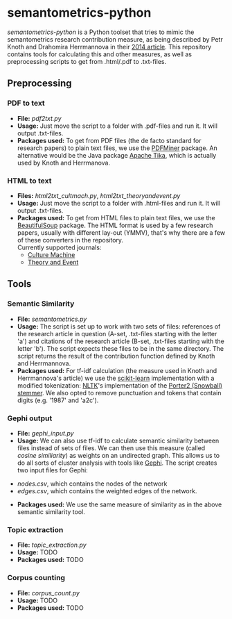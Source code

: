 # semantometrics-python

*semantometrics-python* is a Python toolset that tries to mimic the semantometrics research contribution measure, 
as being described by Petr Knoth and Drahomira Herrmannova in their 
[2014 article](http://www.dlib.org/dlib/november14/knoth/11knoth.html). 
This repository contains tools for calculating this and other measures, 
as well as preprocessing scripts to get from .html/.pdf to .txt-files.   

## Preprocessing 

### PDF to text

* **File:** 
*pdf2txt.py*
* **Usage:** 
Just move the script to a folder with .pdf-files and run it. It will output .txt-files.  
* **Packages used:** 
To get from PDF files (the de facto standard for research papers) to plain text files, 
we use the [PDFMiner](https://euske.github.io/pdfminer/) package. 
An alternative would be the Java package [Apache Tika](http://tika.apache.org), 
which is actually used by Knoth and Herrmanova.

### HTML to text

* **Files:** 
*html2txt_cultmach.py*, 
*html2txt_theoryandevent.py*
* **Usage:** 
Just move the script to a folder with .html-files and run it. It will output .txt-files. 
* **Packages used:** 
To get from HTML files to plain text files, we use the [BeautifulSoup](https://euske.github.io/pdfminer/) package.
The HTML format is used by a few research papers, usually with different lay-out (YMMV), 
that's why there are a few of these converters in the repository.   
Currently supported journals: 
    - [Culture Machine](http://www.culturemachine.net/)
    - [Theory and Event](http://muse.jhu.edu/journals/theory_and_event/)

## Tools

### Semantic Similarity

* **File:** 
*semantometrics.py*
* **Usage:** 
The script is set up to work with two sets of files: references of the research article in question 
(A-set, .txt-files starting with the letter 'a') and citations of the research article 
(B-set, .txt-files starting with the letter 'b'). The script expects these files to be in the same directory. 
The script returns the result of the contribution function defined by Knoth and Herrmannova.
* **Packages used:** 
For tf-idf calculation (the measure used in Knoth and Herrmannova's article) we use the 
[scikit-learn](http://scikit-learn.org/) implementation with a modified tokenization: 
[NLTK](http://www.nltk.org/)'s implementation of the [Porter2 (Snowball) stemmer](http://snowball.tartarus.org/). 
We also opted to remove punctuation and tokens that contain digits (e.g. '1987' and 'a2c').  

### Gephi output

* **File:** 
*gephi_input.py*
* **Usage:** 
We can also use tf-idf to calculate semantic similarity between files instead of sets of files. 
We can then use this measure (called *cosine similiarity*) as weights on an undirected graph. 
This allows us to do all sorts of cluster analysis with tools like [Gephi](http://gephi.github.io/). 
The script creates two input files for Gephi: 
- *nodes.csv*, which contains the nodes of the network 
- *edges.csv*, which contains the weighted edges of the network. 
* **Packages used:** 
We use the same measure of similarity as in the above semantic similarity tool. 

### Topic extraction 

* **File:** 
*topic_extraction.py*
* **Usage:** 
TODO
* **Packages used:** 
TODO

### Corpus counting

* **File:** 
*corpus_count.py*
* **Usage:** 
TODO
* **Packages used:** 
TODO
